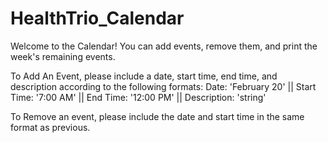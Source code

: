 # HealthTrio_Calendar

Welcome to the Calendar!  You can add events, remove them, and print the week's remaining events.

To Add An Event, please include a date, start time, end time, and description according to the following formats:
Date: 'February 20' || Start Time: '7:00 AM' || End Time: '12:00 PM' || Description: 'string'

To Remove an event, please include the date and start time in the same format as previous.
